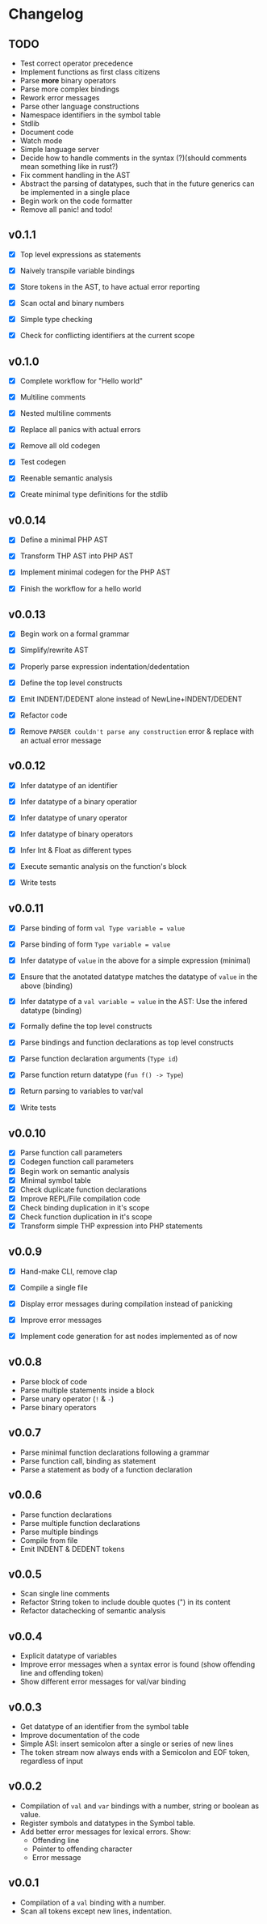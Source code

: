 # Changelog

## TODO

- Test correct operator precedence
- Implement functions as first class citizens
- Parse __more__ binary operators
- Parse more complex bindings
- Rework error messages
- Parse other language constructions
- Namespace identifiers in the symbol table
- Stdlib
- Document code
- Watch mode
- Simple language server
- Decide how to handle comments in the syntax (?)(should comments mean something like in rust?)
- Fix comment handling in the AST
- Abstract the parsing of datatypes, such that in the future generics can be implemented in a single place
- Begin work on the code formatter
- Remove all panic! and todo!


## v0.1.1

- [x] Top level expressions as statements
- [x] Naively transpile variable bindings
- [x] Store tokens in the AST, to have actual error reporting
- [x] Scan octal and binary numbers
- [x] Simple type checking
- [x] Check for conflicting identifiers at the current scope


## v0.1.0

- [x] Complete workflow for "Hello world"
- [x] Multiline comments
- [x] Nested multiline comments
- [x] Replace all panics with actual errors
- [x] Remove all old codegen
- [x] Test codegen
- [x] Reenable semantic analysis
- [x] Create minimal type definitions for the stdlib


## v0.0.14

- [x] Define a minimal PHP AST
- [x] Transform THP AST into PHP AST
- [x] Implement minimal codegen for the PHP AST
- [x] Finish the workflow for a hello world


## v0.0.13

- [x] Begin work on a formal grammar
- [x] Simplify/rewrite AST
- [x] Properly parse expression indentation/dedentation
- [x] Define the top level constructs
- [x] Emit INDENT/DEDENT alone instead of NewLine+INDENT/DEDENT
- [x] Refactor code
- [x] Remove `PARSER couldn't parse any construction` error & replace with an actual error message


## v0.0.12

- [x] Infer datatype of an identifier
- [x] Infer datatype of a binary operatior
- [x] Infer datatype of unary operator
- [x] Infer datatype of binary operators
- [x] Infer Int & Float as different types
- [x] Execute semantic analysis on the function's block
- [x] Write tests


## v0.0.11

- [x] Parse binding of form `val Type variable = value`
- [x] Parse binding of form `Type variable = value`
- [x] Infer datatype of `value` in the above for a simple expression (minimal)
- [x] Ensure that the anotated datatype matches the datatype of `value` in the above (binding)
- [x] Infer datatype of a `val variable = value` in the AST: Use the infered datatype (binding)
- [x] Formally define the top level constructs
- [x] Parse bindings and function declarations as top level constructs
- [x] Parse function declaration arguments (`Type id`)
- [x] Parse function return datatype (`fun f() -> Type`)
- [x] Return parsing to variables to var/val
- [x] Write tests


## v0.0.10

- [x] Parse function call parameters
- [x] Codegen function call parameters
- [x] Begin work on semantic analysis
- [x] Minimal symbol table
- [x] Check duplicate function declarations
- [x] Improve REPL/File compilation code
- [x] Check binding duplication in it's scope
- [x] Check function duplication in it's scope
- [x] Transform simple THP expression into PHP statements

## v0.0.9

- [x] Hand-make CLI, remove clap
- [x] Compile a single file
- [x] Display error messages during compilation instead of panicking
- [x] Improve error messages
- [x] Implement code generation for ast nodes implemented as of now



## v0.0.8

- Parse block of code
- Parse multiple statements inside a block
- Parse unary operator (`!` & `-`)
- Parse binary operators


## v0.0.7

- Parse minimal function declarations following a grammar
- Parse function call, binding as statement
- Parse a statement as body of a function declaration


## v0.0.6

- Parse function declarations
- Parse multiple function declarations
- Parse multiple bindings
- Compile from file
- Emit INDENT & DEDENT tokens


## v0.0.5

- Scan single line comments
- Refactor String token to include double quotes (") in its content
- Refactor datachecking of semantic analysis

## v0.0.4

- Explicit datatype of variables
- Improve error messages when a syntax error is found (show offending line and offending token)
- Show different error messages for val/var binding

## v0.0.3

- Get datatype of an identifier from the symbol table
- Improve documentation of the code
- Simple ASI: insert semicolon after a single or series of new lines
- The token stream now always ends with a Semicolon and EOF token, regardless of input

## v0.0.2

- Compilation of `val` and `var` bindings with a number, string or boolean as value.
- Register symbols and datatypes in the Symbol table.
- Add better error messages for lexical errors. Show:
    - Offending line
    - Pointer to offending character
    - Error message


## v0.0.1

- Compilation of a `val` binding with a number.
- Scan all tokens except new lines, indentation.
